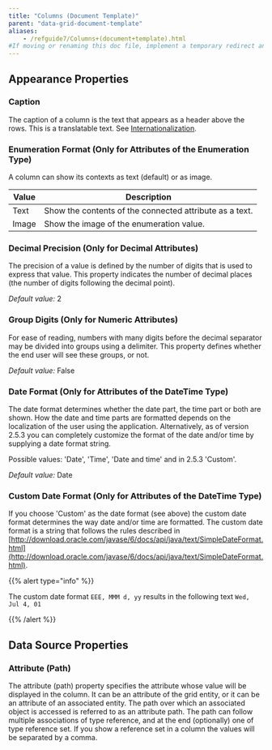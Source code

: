 ```yaml
---
title: "Columns (Document Template)"
parent: "data-grid-document-template"
aliases:
    - /refguide7/Columns+(document+template).html
#If moving or renaming this doc file, implement a temporary redirect and let the respective team know they should update the URL in the product. See Mapping to Products for more details.
---
```



## Appearance Properties

### Caption

The caption of a column is the text that appears as a header above the rows. This is a translatable text. See [Internationalization](translatable-texts).

### Enumeration Format (Only for Attributes of the Enumeration Type)

A column can show its contexts as text (default) or as image.

| Value | Description |
| --- | --- |
| Text | Show the contents of the connected attribute as a text. |
| Image | Show the image of the enumeration value. |

### Decimal Precision (Only for Decimal Attributes)

The precision of a value is defined by the number of digits that is used to express that value. This property indicates the number of decimal places (the number of digits following the decimal point).

_Default value:_ 2

### Group Digits (Only for Numeric Attributes)

For ease of reading, numbers with many digits before the decimal separator may be divided into groups using a delimiter. This property defines whether the end user will see these groups, or not.

_Default value:_ False

### Date Format (Only for Attributes of the DateTime Type)

The date format determines whether the date part, the time part or both are shown. How the date and time parts are formatted depends on the localization of the user using the application. Alternatively, as of version 2.5.3 you can completely customize the format of the date and/or time by supplying a date format string.

Possible values: 'Date', 'Time', 'Date and time' and in 2.5.3 'Custom'.

_Default value:_ Date

### Custom Date Format (Only for Attributes of the DateTime Type)

If you choose 'Custom' as the date format (see above) the custom date format determines the way date and/or time are formatted. The custom date format is a string that follows the rules described in
[http://download.oracle.com/javase/6/docs/api/java/text/SimpleDateFormat.html](http://download.oracle.com/javase/6/docs/api/java/text/SimpleDateFormat.html).

{{% alert type="info" %}}

The custom date format
`EEE, MMM d, yy`
results in the following text
`Wed, Jul 4, 01`

{{% /alert %}}

## Data Source Properties

### Attribute (Path)

The attribute (path) property specifies the attribute whose value will be displayed in the column. It can be an attribute of the grid entity, or it can be an attribute of an associated entity. The path over which an associated object is accessed is referred to as an attribute path. The path can follow multiple associations of type reference, and at the end (optionally) one of type reference set. If you show a reference set in a column the values will be separated by a comma.
